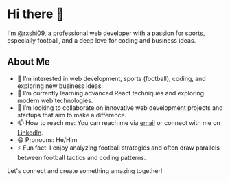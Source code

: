 # Hi there 👋

I'm @rxshi09, a professional web developer with a passion for sports, especially football, and a deep love for coding and business ideas.

## About Me

- 👀 I’m interested in web development, sports (football), coding, and exploring new business ideas.
- 🌱 I’m currently learning advanced React techniques and exploring modern web technologies.
- 💞️ I’m looking to collaborate on innovative web development projects and startups that aim to make a difference.
- 📫 How to reach me: You can reach me via [email](rxshii09@gmail.com) or connect with me on [LinkedIn](https://www.linkedin.com/in/rushikeshk09/).
- 😄 Pronouns: He/Him
- ⚡ Fun fact: I enjoy analyzing football strategies and often draw parallels between football tactics and coding patterns.

Let's connect and create something amazing together!
